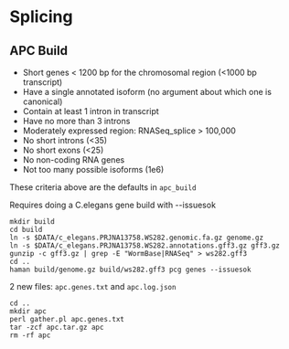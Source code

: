 Splicing
========

APC Build
---------

+ Short genes < 1200 bp for the chromosomal region (<1000 bp transcript)
+ Have a single annotated isoform (no argument about which one is canonical)
+ Contain at least 1 intron in transcript
+ Have no more than 3 introns
+ Moderately expressed region: RNASeq_splice > 100,000
+ No short introns (<35)
+ No short exons (<25)
+ No non-coding RNA genes
+ Not too many possible isoforms (1e6)

These criteria above are the defaults in `apc_build`

Requires doing a C.elegans gene build with --issuesok

	mkdir build
	cd build
	ln -s $DATA/c_elegans.PRJNA13758.WS282.genomic.fa.gz genome.gz
	ln -s $DATA/c_elegans.PRJNA13758.WS282.annotations.gff3.gz gff3.gz 
	gunzip -c gff3.gz | grep -E "WormBase|RNASeq" > ws282.gff3
	cd ..
	haman build/genome.gz build/ws282.gff3 pcg genes --issuesok

2 new files: `apc.genes.txt` and `apc.log.json`

	cd ..
	mkdir apc
	perl gather.pl apc.genes.txt
	tar -zcf apc.tar.gz apc
	rm -rf apc

